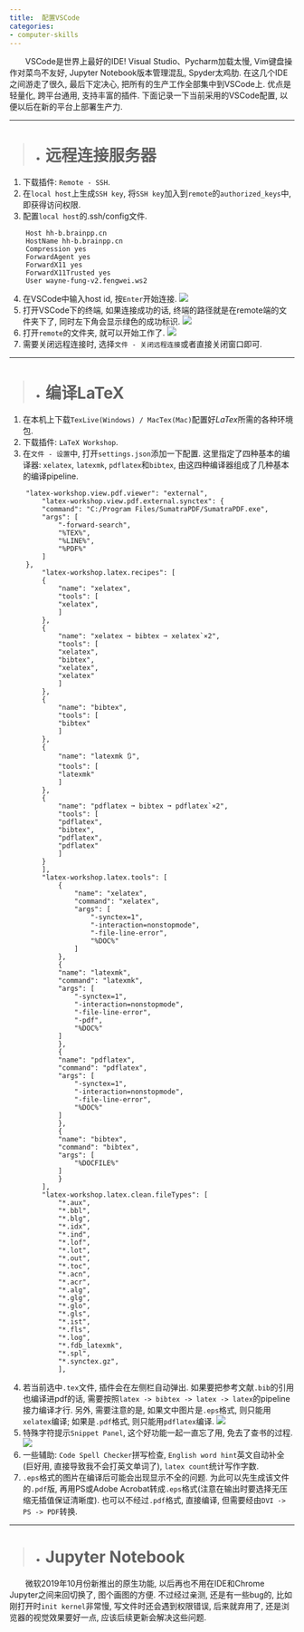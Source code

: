 ```yaml
---
title:  配置VSCode
categories:
- computer-skills
---
```


&emsp;&emsp;VSCode是世界上最好的IDE! Visual Studio、Pycharm加载太慢, Vim键盘操作对菜鸟不友好, Jupyter Notebook版本管理混乱, Spyder太鸡肋. 在这几个IDE之间游走了很久, 最后下定决心, 把所有的生产工作全部集中到VSCode上. 优点是轻量化, 跨平台通用, 支持丰富的插件. 下面记录一下当前采用的VSCode配置, 以便以后在新的平台上部署生产力.

***
>+ # 远程连接服务器

1. 下载插件: `Remote - SSH`.
2. 在`local host`上生成`SSH key`, 将`SSH key`加入到`remote`的`authorized_keys`中, 即获得访问权限.
3. 配置`local host`的.ssh/config文件.
```
    Host hh-b.brainpp.cn
    HostName hh-b.brainpp.cn
    Compression yes
    ForwardAgent yes
    ForwardX11 yes
    ForwardX11Trusted yes
    User wayne-fung-v2.fengwei.ws2
```
4. 在VSCode中输入host id, 按`Enter`开始连接.
![](/assets/images/remote-ssh/1.png)
5. 打开VSCode下的终端, 如果连接成功的话, 终端的路径就是在remote端的文件夹下了, 同时左下角会显示绿色的成功标识.
![](/assets/images/remote-ssh/3.png)
6. 打开`remote`的文件夹, 就可以开始工作了. 
![](/assets/images/remote-ssh/2.png)
7. 需要关闭远程连接时, 选择`文件 - 关闭远程连接`或者直接关闭窗口即可.

***
>+ # 编译LaTeX

1. 在本机上下载`TexLive(Windows) / MacTex(Mac)`配置好$LaTex$所需的各种环境包.
2. 下载插件: `LaTeX Workshop`.
3. 在`文件 - 设置`中, 打开`settings.json`添加一下配置. 这里指定了四种基本的编译器: `xelatex`, `latexmk`, `pdflatex`和`bibtex`, 由这四种编译器组成了几种基本的编译pipeline.
```
    "latex-workshop.view.pdf.viewer": "external",
        "latex-workshop.view.pdf.external.synctex": {
        "command": "C:/Program Files/SumatraPDF/SumatraPDF.exe",
        "args": [
            "-forward-search",
            "%TEX%",
            "%LINE%",
            "%PDF%"
        ]
    },
        "latex-workshop.latex.recipes": [
        {
            "name": "xelatex",
            "tools": [
            "xelatex",
            ]
        },
        {
            "name": "xelatex ➞ bibtex ➞ xelatex`×2",
            "tools": [
            "xelatex",
            "bibtex",
            "xelatex",
            "xelatex"
            ]
        },  
        {
            "name": "bibtex",
            "tools": [
            "bibtex"
            ]
        },
        {
            "name": "latexmk 🔃",
            "tools": [
            "latexmk"
            ]
        },
        {
            "name": "pdflatex ➞ bibtex ➞ pdflatex`×2",
            "tools": [
            "pdflatex",
            "bibtex",
            "pdflatex",
            "pdflatex"
            ]
        }
        ],
        "latex-workshop.latex.tools": [
            {
                "name": "xelatex",
                "command": "xelatex",
                "args": [
                    "-synctex=1",
                    "-interaction=nonstopmode",
                    "-file-line-error",
                    "%DOC%"
                ]
            },
            {
            "name": "latexmk",
            "command": "latexmk",
            "args": [
                "-synctex=1",
                "-interaction=nonstopmode",
                "-file-line-error",
                "-pdf",
                "%DOC%"
            ]
            },
            {
            "name": "pdflatex",
            "command": "pdflatex",
            "args": [
                "-synctex=1",
                "-interaction=nonstopmode",
                "-file-line-error",
                "%DOC%"
            ]
            },
            {
            "name": "bibtex",
            "command": "bibtex",
            "args": [
                "%DOCFILE%"
            ]
            }
        ],
        "latex-workshop.latex.clean.fileTypes": [
            "*.aux",
            "*.bbl",
            "*.blg",
            "*.idx",
            "*.ind",
            "*.lof",
            "*.lot",
            "*.out",
            "*.toc",
            "*.acn",
            "*.acr",
            "*.alg",
            "*.glg",
            "*.glo",
            "*.gls",
            "*.ist",
            "*.fls",
            "*.log",
            "*.fdb_latexmk",
            "*.spl",
            "*.synctex.gz",
            ],
```
4. 若当前选中`.tex`文件, 插件会在左侧栏自动弹出. 如果要把参考文献`.bib`的引用也编译进pdf的话, 需要按照`latex -> bibtex -> latex -> latex`的pipeline接力编译才行. 另外, 需要注意的是, 如果文中图片是`.eps`格式, 则只能用`xelatex`编译; 如果是`.pdf`格式, 则只能用`pdflatex`编译.
![](/assets/images/remote-ssh/4.png)
5. 特殊字符提示`Snippet Panel`, 这个好功能一起一直忘了用, 免去了查书的过程. 
![](/assets/images/remote-ssh/5.png)
6. 一些辅助: `Code Spell Checker`拼写检查, `English word hint`英文自动补全(巨好用, 直接导致我不会打英文单词了), `latex count`统计写作字数.
7. `.eps`格式的图片在编译后可能会出现显示不全的问题. 为此可以先生成该文件的`.pdf`版, 再用PS或Adobe Acrobat转成`.eps`格式(注意在输出时要选择无压缩无插值保证清晰度). 也可以不经过`.pdf`格式, 直接编译, 但需要经由`DVI -> PS -> PDF`转换.

***
>+ # Jupyter Notebook

&emsp;&emsp;微软2019年10月份新推出的原生功能, 以后再也不用在IDE和Chrome Jupyter之间来回切换了, 图个画图的方便. 不过经过亲测, 还是有一些bug的, 比如刚打开时`init kernel`非常慢, 写文件时还会遇到权限错误, 后来就弃用了, 还是浏览器的视觉效果要好一点, 应该后续更新会解决这些问题.
